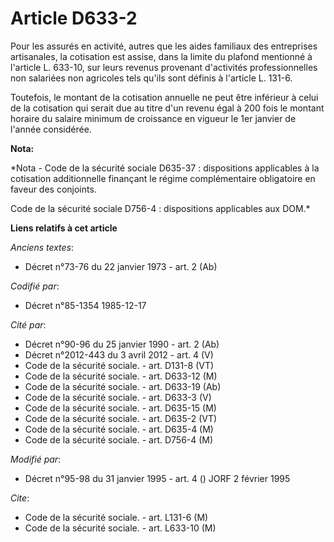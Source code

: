 # Article D633-2

Pour les assurés en activité, autres que les aides familiaux des entreprises artisanales, la cotisation est assise, dans la
limite du plafond mentionné à l'article L. 633-10, sur leurs revenus provenant d'activités professionnelles non salariées non
agricoles tels qu'ils sont définis à l'article L. 131-6.

Toutefois, le montant de la cotisation annuelle ne peut être inférieur à celui de la cotisation qui serait due au titre d'un
revenu égal à 200 fois le montant horaire du salaire minimum de croissance en vigueur le 1er janvier de l'année considérée.

**Nota:**

*Nota - Code de la sécurité sociale D635-37 : dispositions applicables à la cotisation additionnelle finançant le régime
complémentaire obligatoire en faveur des conjoints.

Code de la sécurité sociale D756-4 : dispositions applicables aux DOM.*

**Liens relatifs à cet article**

_Anciens textes_:

  - Décret n°73-76 du 22 janvier 1973 - art. 2 (Ab)

_Codifié par_:

  - Décret n°85-1354 1985-12-17

_Cité par_:

  - Décret n°90-96 du 25 janvier 1990 - art. 2 (Ab)
  - Décret n°2012-443  du 3 avril 2012 - art. 4 (V)
  - Code de la sécurité sociale. - art. D131-8 (VT)
  - Code de la sécurité sociale. - art. D633-12 (M)
  - Code de la sécurité sociale. - art. D633-19 (Ab)
  - Code de la sécurité sociale. - art. D633-3 (V)
  - Code de la sécurité sociale. - art. D635-15 (M)
  - Code de la sécurité sociale. - art. D635-2 (VT)
  - Code de la sécurité sociale. - art. D635-4 (M)
  - Code de la sécurité sociale. - art. D756-4 (M)

_Modifié par_:

  - Décret n°95-98 du 31 janvier 1995 - art. 4 () JORF 2 février 1995

_Cite_:

  - Code de la sécurité sociale. - art. L131-6 (M)
  - Code de la sécurité sociale. - art. L633-10 (M)
